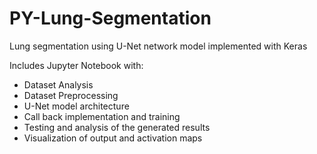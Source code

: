 # PY-Lung-Segmentation
Lung segmentation using U-Net network model implemented with Keras

Includes Jupyter Notebook with:
* Dataset Analysis
* Dataset Preprocessing
* U-Net model architecture
* Call back implementation and training
* Testing and analysis of the generated results
* Visualization of output and activation maps
